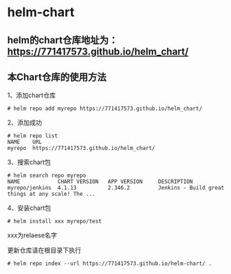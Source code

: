 # helm-chart

## helm的chart仓库地址为：https://771417573.github.io/helm_chart/

## 本Chart仓库的使用方法

1、添加chart仓库
```
# helm repo add myrepo https://771417573.github.io/helm_chart/
```

2、添加成功
```
# helm repo list
NAME  	URL                                   
myrepo	https://771417573.github.io/helm_chart/
```

3、搜索chart包
```
# helm search repo myrepo
NAME            CHART VERSION   APP VERSION     DESCRIPTION
myrepo/jenkins  4.1.13          2.346.2         Jenkins - Build great things at any scale! The ...
```

4、安装chart包
```
# helm install xxx myrepo/test
```

xxx为relaese名字

更新仓库请在根目录下执行
```
# helm repo index --url https://771417573.github.io/helm-chart/ .
```
